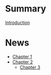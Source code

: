 # Summary

[Introduction](README.md)

# News

- [Chapter 1](./chapter_1.md)
- [Chapter 2](./chapter_2.md)
  - [Chapter 3](./chapter_3.md)
